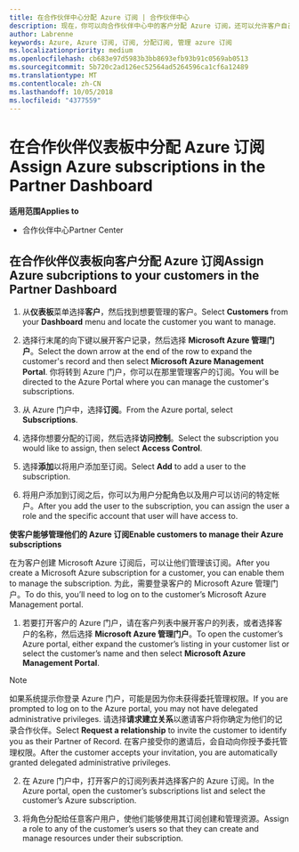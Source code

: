 ```yaml
---
title: 在合作伙伴中心分配 Azure 订阅 | 合作伙伴中心
description: 现在，你可以向合作伙伴中心中的客户分配 Azure 订阅，还可以允许客户自己管理订阅。
author: Labrenne
keywords: Azure, Azure 订阅, 订阅, 分配订阅, 管理 azure 订阅
ms.localizationpriority: medium
ms.openlocfilehash: cb683e97d5983b3bb8693efb93b91c0569ab0513
ms.sourcegitcommit: 5b720c2ad126ec52564ad5264596ca1cf6a12489
ms.translationtype: MT
ms.contentlocale: zh-CN
ms.lasthandoff: 10/05/2018
ms.locfileid: "4377559"
---
```

# <a name="assign-azure-subscriptions-in-the-partner-dashboard"></a><span data-ttu-id="d9a04-104">在合作伙伴仪表板中分配 Azure 订阅</span><span class="sxs-lookup"><span data-stu-id="d9a04-104">Assign Azure subscriptions in the Partner Dashboard</span></span>

**<span data-ttu-id="d9a04-105">适用范围</span><span class="sxs-lookup"><span data-stu-id="d9a04-105">Applies to</span></span>**

-  <span data-ttu-id="d9a04-106">合作伙伴中心</span><span class="sxs-lookup"><span data-stu-id="d9a04-106">Partner Center</span></span>
 
## <a name="assign-azure-subcriptions-to-your-customers-in-the-partner-dashboard"></a><span data-ttu-id="d9a04-107">在合作伙伴仪表板向客户分配 Azure 订阅</span><span class="sxs-lookup"><span data-stu-id="d9a04-107">Assign Azure subcriptions to your customers in the Partner Dashboard</span></span>

1. <span data-ttu-id="d9a04-108">从**仪表板**菜单选择**客户**，然后找到想要管理的客户。</span><span class="sxs-lookup"><span data-stu-id="d9a04-108">Select **Customers** from your **Dashboard** menu and locate the customer you want to manage.</span></span>

2.  <span data-ttu-id="d9a04-109">选择行末尾的向下键以展开客户记录，然后选择 **Microsoft Azure 管理门户**。</span><span class="sxs-lookup"><span data-stu-id="d9a04-109">Select the down arrow at the end of the row to expand the customer's record and then select **Microsoft Azure Management Portal**.</span></span> <span data-ttu-id="d9a04-110">你将转到 Azure 门户，你可以在那里管理客户的订阅。</span><span class="sxs-lookup"><span data-stu-id="d9a04-110">You will be directed to the Azure Portal where you can manage the customer's subscriptions.</span></span> 

4. <span data-ttu-id="d9a04-111">从 Azure 门户中，选择**订阅**。</span><span class="sxs-lookup"><span data-stu-id="d9a04-111">From the Azure portal, select **Subscriptions**.</span></span>

5. <span data-ttu-id="d9a04-112">选择你想要分配的订阅，然后选择**访问控制**。</span><span class="sxs-lookup"><span data-stu-id="d9a04-112">Select the subscription you would like to assign, then select **Access Control**.</span></span>

6. <span data-ttu-id="d9a04-113">选择**添加**以将用户添加至订阅。</span><span class="sxs-lookup"><span data-stu-id="d9a04-113">Select **Add** to add a user to the subscription.</span></span> 

7. <span data-ttu-id="d9a04-114">将用户添加到订阅之后，你可以为用户分配角色以及用户可以访问的特定帐户。</span><span class="sxs-lookup"><span data-stu-id="d9a04-114">After you add the user to the subscription, you can assign the user a role and the specific account that user will have access to.</span></span> 

**<span data-ttu-id="d9a04-115">使客户能够管理他们的 Azure 订阅</span><span class="sxs-lookup"><span data-stu-id="d9a04-115">Enable customers to manage their Azure subscriptions</span></span>**

<span data-ttu-id="d9a04-116">在为客户创建 Microsoft Azure 订阅后，可以让他们管理该订阅。</span><span class="sxs-lookup"><span data-stu-id="d9a04-116">After you create a Microsoft Azure subscription for a customer, you can enable them to manage the subscription.</span></span> <span data-ttu-id="d9a04-117">为此，需要登录客户的 Microsoft Azure 管理门户。</span><span class="sxs-lookup"><span data-stu-id="d9a04-117">To do this, you’ll need to log on to the customer’s Microsoft Azure Management portal.</span></span> 

1.  <span data-ttu-id="d9a04-118">若要打开客户的 Azure 门户，请在客户列表中展开客户的列表，或者选择客户的名称，然后选择 **Microsoft Azure 管理门户**。</span><span class="sxs-lookup"><span data-stu-id="d9a04-118">To open the customer’s Azure portal, either expand the customer’s listing in your customer list or select the customer’s name and then select **Microsoft Azure Management Portal**.</span></span>
    
> [!NOTE]  
> <span data-ttu-id="d9a04-119">如果系统提示你登录 Azure 门户，可能是因为你未获得委托管理权限。</span><span class="sxs-lookup"><span data-stu-id="d9a04-119">If you are prompted to log on to the Azure portal, you may not have delegated administrative privileges.</span></span> <span data-ttu-id="d9a04-120">请选择**请求建立关系**以邀请客户将你确定为他们的记录合作伙伴。</span><span class="sxs-lookup"><span data-stu-id="d9a04-120">Select **Request a relationship** to invite the customer to identify you as their Partner of Record.</span></span> <span data-ttu-id="d9a04-121">在客户接受你的邀请后，会自动向你授予委托管理权限。</span><span class="sxs-lookup"><span data-stu-id="d9a04-121">After the customer accepts your invitation, you are automatically granted delegated administrative privileges.</span></span> 

2.  <span data-ttu-id="d9a04-122">在 Azure 门户中，打开客户的订阅列表并选择客户的 Azure 订阅。</span><span class="sxs-lookup"><span data-stu-id="d9a04-122">In the Azure portal, open the customer’s subscriptions list and select the customer’s Azure subscription.</span></span>

3.  <span data-ttu-id="d9a04-123">将角色分配给任意客户用户，使他们能够使用其订阅创建和管理资源。</span><span class="sxs-lookup"><span data-stu-id="d9a04-123">Assign a role to any of the customer’s users so that they can create and manage resources under their subscription.</span></span>


